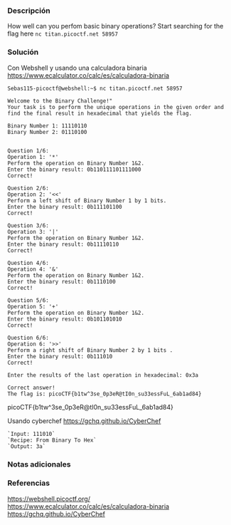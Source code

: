 ### Descripción
How well can you perfom basic binary operations?
Start searching for the flag here `nc titan.picoctf.net 58957`

### Solución
Con Webshell y usando una calculadora binaria https://www.ecalculator.co/calc/es/calculadora-binaria

```
Sebas115-picoctf@webshell:~$ nc titan.picoctf.net 58957

Welcome to the Binary Challenge!"
Your task is to perform the unique operations in the given order and find the final result in hexadecimal that yields the flag.

Binary Number 1: 11110110
Binary Number 2: 01110100


Question 1/6:
Operation 1: '*'
Perform the operation on Binary Number 1&2.
Enter the binary result: 0b110111101111000
Correct!

Question 2/6:
Operation 2: '<<'
Perform a left shift of Binary Number 1 by 1 bits.
Enter the binary result: 0b111101100
Correct!

Question 3/6:
Operation 3: '|'
Perform the operation on Binary Number 1&2.
Enter the binary result: 0b11110110
Correct!

Question 4/6:
Operation 4: '&'
Perform the operation on Binary Number 1&2.
Enter the binary result: 0b1110100
Correct!

Question 5/6:
Operation 5: '+'
Perform the operation on Binary Number 1&2.
Enter the binary result: 0b101101010
Correct!

Question 6/6:
Operation 6: '>>'
Perform a right shift of Binary Number 2 by 1 bits .
Enter the binary result: 0b111010
Correct!

Enter the results of the last operation in hexadecimal: 0x3a

Correct answer!
The flag is: picoCTF{b1tw^3se_0p3eR@tI0n_su33essFuL_6ab1ad84}

```


picoCTF{b1tw^3se_0p3eR@tI0n_su33essFuL_6ab1ad84}

Usando cyberchef https://gchq.github.io/CyberChef

```
`Input: 111010`
`Recipe: From Binary To Hex`
`Output: 3a`
```
### Notas adicionales


### Referencias
https://webshell.picoctf.org/
https://www.ecalculator.co/calc/es/calculadora-binaria
https://gchq.github.io/CyberChef
